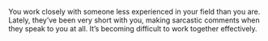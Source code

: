 You work closely with someone less experienced in your field than you are. Lately, they’ve been very short with you, making sarcastic comments when they speak to you at all. It’s becoming difficult to work together effectively. 